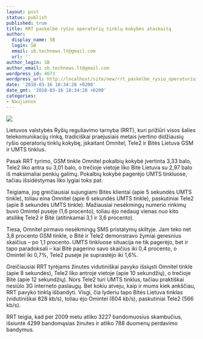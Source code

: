 ```yaml
---
layout: post
status: publish
published: true
title: RRT paskelbė ryšio operatorių tinklų kokybės ataskaitą
author:
  display_name: SB
  login: SB
  email: sb.technews.lt@gmail.com
  url: ''
author_login: SB
author_email: sb.technews.lt@gmail.com
wordpress_id: 4673
wordpress_url: http://localhost/site/new/rrt_paskelbe_rysio_operatoriu_tinklu_kokybes_ataskaita/
date: '2010-03-16 18:34:28 +0200'
date_gmt: '2010-03-16 18:34:28 +0200'
categories:
- Naujienos
---
```

<div class="imgright"><img src="http://www.part.lt/img/dccca4d9384b75ac87049aceb8ce68ef840.jpg"  /></div>
<p>Lietuvos valstybės Ryšių reguliavimo tarnyba (RRT), kuri prižiūri visos šalies telekomunikacijų rinką, tradiciškai praėjusiais metais įvertino didžiausių ryšio operatorių tinklų kokybę, įskaitant Omnitel, Tele2 ir Bitės Lietuva GSM ir UMTS tinklus.</p>
<p>Pasak RRT tyrimo, GSM tinkle Omnitel pokalbių kokybė įvertinta 3,33 balo, Tele2 liko antra su 3,01 balo, o trečioje vietoje liko Bitė Lietuva su 2,97 balo iš maksimaliai penkių galimų. Pokalbių kokybė pagerėjo UMTS tinkluose, tačiau išsidėstymas liko lygiai toks pat.</p>
<p>Teigiama, jog greičiausiai sujungiami Bitės klientai (apie 5 sekundės UMTS tinkle), toliau eina Omnitel (apie 6 sekundės UMTS tinkle), paskutiniai Tele2 (apie 8 sekundės UMTS tinkle). Mažiausiai nesėkmingų numerio rinkimų buvo Omintel pusėje (1,6 procento), toliau ėjo nedaug vienas nuo kito atsilikę Tele2 ir Bitė (atitinkamai 3,1 ir 3,6 procento).</p>
<p>Tiesa, Omnitel pirmavo nesėkmingų SMS pristatymų skiltyje. Jam teko net 3,8 procento GSM tinkle, o Bitė ir Tele2 demonstravo žymiai geresnius skaičius – po 1,1 procento. UMTS tinkluose situacija ne tik pagerėjo, bet ir tapo paradoksali – kai Bitė pagerino savo skaičius iki 0,4 procento, o Omintel iki 0,7%, Tele2 pusėje jie suprastėjo iki 1,6%.</p>
<p>Greičiausiai RRT tyrėjams žinutes vidutiniškai pavyko išsiųsti Omnitel tinkle (apie 8 sekundės), Tele2 liko antroje vietoje (apie 10 sekundžių), o trečioje Bitė (apie 12 sekundžių). Nors Tele2 turi UMTS tinklus, tačiau praktiškai nesiūlo 3G interneto paslaugų. Bet kokiu atveju, kaip ir mums kiek ankščiau, RRT pavyko tinklą išbandyti. Visgi, čia lyderiu tapo Bitės Lietuva tinklas (vidutiniškai 828 kb/s), toliau ėjo Omintel (604 kb/s), paskutiniai Tele2 (566 kb/s).</p>
<p>RRT teigia, kad per 2009 metu atliko 3227 bandomuosius skambučius, išsiuntė 4299 bandomąsias žinutes ir atliko 788 duomenų perdavimo bandymus.<br /></p>
